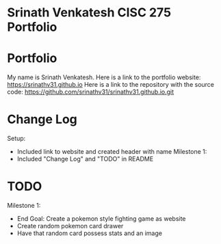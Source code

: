 # Srinath Venkatesh CISC 275 Portfolio

# Portfolio
My name is Srinath Venkatesh.
Here is a link to the portfolio website: https://srinathv31.github.io
Here is a link to the repository with the source code: https://github.com/srinathv31/srinathv31.github.io.git

# Change Log
Setup:
* Included link to website and created header with name
Milestone 1:
* Included "Change Log" and "TODO" in README

# TODO
Milestone 1:
* End Goal: Create a pokemon style fighting game as website
* Create random pokemon card drawer
* Have that random card possess stats and an image
